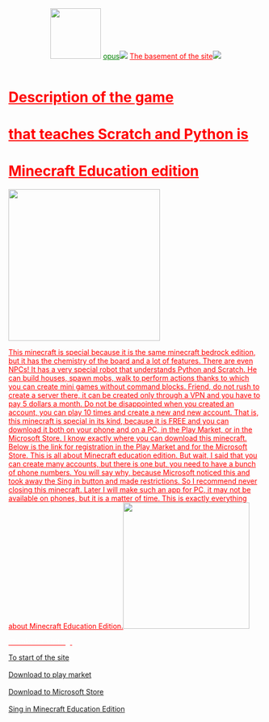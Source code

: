 <html>
    <title>Description of the game Minecraft Education edition</title>
    <header id="start">
        <link href="Style.css" rel="stylesheet">
        <img src="https://encrypted-tbn0.gstatic.com/images?q=tbn:ANd9GcSOVu03XZHL10Dd7xUq9m_KvYS0sfL7Yyynsg&usqp=CAU" height="100px">
        <a class="aw" href="#opus" style="color: green;">opus<img class="gif"src="https://www.chunkbase.com/img/gallery/compendium_400.png"></a>
        <a class="aw" href="#footer" style="color: red;">The basement of the site<img class="gif"src="https://encrypted-tbn0.gstatic.com/images?q=tbn:ANd9GcTRFDQERc8927nx2sQ7JpQkdN65kw2K3Q-QYg&amp;usqp=CAU"</a>
    </header>
    <body>
        <h1 class="h1">Description of the game</h1>
        <h1 class="h1">that teaches Scratch and Python is</h1>
        <h1 class="h1">Minecraft Education edition</h1>
        <img src="https://cdn.mos.cms.futurecdn.net/mEgH3Mdp6uyBLixzxPfFQh.jpg" height="300px">
            <p class="p"id="opus">This minecraft is special because it is the same minecraft bedrock edition, but it has the chemistry of the board and a lot of features.
            There are even NPCs! It has a very special robot that understands Python and Scratch. 
            He can build houses, spawn mobs, walk to perform actions thanks to which you can create mini games without command blocks. 
            Friend, do not rush to create a server there, it can be created only through a VPN and you have to pay 5 dollars a month. 
            Do not be disappointed when you created an account, you can play 10 times and create a new and new account. 
            That is, this minecraft is special in its kind, because it is FREE and you can download it both on your phone and on a PC, in the Play Market, or in the Microsoft Store. 
            I know exactly where you can download this minecraft. 
            Below is the link for registration in the Play Market and for the Microsoft Store. 
            This is all about Minecraft education edition. 
            But wait, I said that you can create many accounts, but there is one but, you need to have a bunch of phone numbers. 
            You will say why, because Microsoft noticed this and took away the Sing in button and made restrictions. 
            So I recommend never closing this minecraft. 
            Later I will make such an app for PC, it may not be available on phones, but it is a matter of time. 
            This is exactly everything about Minecraft Education Edition.<img src="https://top-mmo.fr/wp-content/uploads/2022/09/5fe627dd-minecraft.jpg"height="250px"></p>
        </body>
        <footer class="footerd" id="footer">
            <p style="color: white;">Thanks for viziting!</p>
            <a class="aq" href="#start">To start of the site</a>
            </br>
            </br>
            <a class="an" href="https://play.google.com/store/apps/details?id=com.mojang.minecraftedu&hl=ru&gl=US">Download to play market</a>
            </br>
            </br>
            <a class="an" href="https://www.microsoft.com/store/productid/9NBLGGH4R2R6?ocid=pdpshare">Download to Microsoft Store</a>
            </br>
            </br>
            <a class="an" href="https://signup.microsoft.com/get-started/signup?isAdminSignup=true&client-request-id=160c325d-f5e7-4f0c-9290-40792ecf4979&products=ed55d69e-0d7b-41e4-9e25-d0891565cd56&ali=1&brandingId=28b276fb-d2a0-4379-a7c0-57dce33da0f9">Sing in Minecraft Education Edition</a>
        </footer>
</html>
